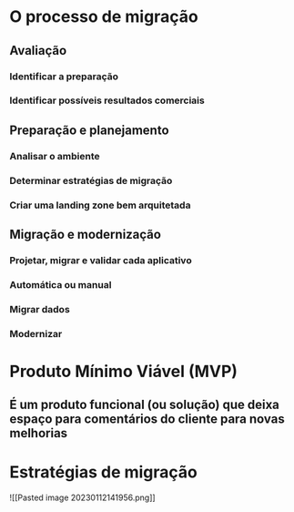 # O processo de migração

## Avaliação
### Identificar a preparação
### Identificar possíveis resultados comerciais

## Preparação e planejamento
### Analisar o ambiente
### Determinar estratégias de migração
### Criar uma landing zone bem arquitetada

## Migração e modernização
### Projetar, migrar e validar cada aplicativo
### Automática ou manual
### Migrar dados
### Modernizar


# Produto Mínimo Viável (MVP)
## É um produto funcional (ou solução) que deixa espaço para comentários do cliente para novas melhorias


# Estratégias de migração 
![[Pasted image 20230112141956.png]]

